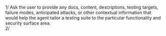 1/ Ask the user to provide any docs, content, descriptions, testing targets, failure modes, anticipated attacks, or other contextual information that would help the agent tailor a testing suite to the particular functionality and security surface area.  
2/ 